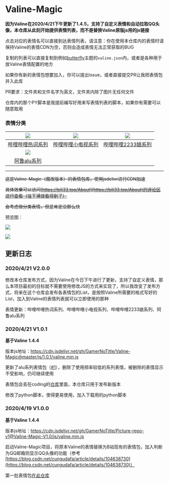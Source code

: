 # Valine-Magic

**因为Valine在2020/4/21下午更新了1.4.5，支持了自定义表情和自动拉取QQ头像，本仓库从此刻开始提供表情列表，而不是替换Valine原版js用的js链接**

点击对应的表情名可以直接到达表情列表，请注意：你在使用本仓库内的表情时请保持Valine的表情CDN为空，否则会造成表情无法正常获取的BUG

复制的列表可以直接复制到例如[butterfly](https://github.com/jerryc127/hexo-theme-butterfly)主题的`valine.json`内，或者是各种用于放Valine表情配置的地方

如果你有新的表情包想要加入，你可以提出issue，或者直接提交PR让我把表情包并入此库

PR要求：文件夹和文件名字为英文，文件夹内除了图片无任何文件

仓库内的那个PY脚本是我提前编写好用来写表情列表的脚本，如果你有需要可以随意取用

### 表情分类


| ![](https://cdn.jsdelivr.net/gh/GamerNoTitle/Picture-repo-v1@master/img/BQB/7.jpg) | ![](https://cdn.jsdelivr.net/gh/GamerNoTitle/Picture-repo-v1@master/img/BQB/[tv_doge].png) | ![](https://cdn.jsdelivr.net/gh/GamerNoTitle/Picture-repo-v1@master/img/BQB/[2233娘_第一].png) |
| :----------------------------------------------------------: | :----------------------------------------------------------: | :----------------------------------------------------------: |
| [哔哩哔哩热词系列](https://github.com/GamerNoTitle/Valine-Magic/tree/master/bilibili/hotkey热词系列) | [哔哩哔哩小电视系列](https://github.com/GamerNoTitle/Valine-Magic/tree/master/bilibili/tv小电视系列) | [哔哩哔哩2233娘系列](https://github.com/GamerNoTitle/Valine-Magic/tree/master/bilibili/2233娘系列) |
|          ![](https://bqb1.bili33.top/alu/中枪.png)           |                                                              |                                                              |
| [阿鲁alu系列](https://github.com/GamerNoTitle/Valine-Magic/tree/master/alu) |                                                              |                                                              |

---

~~这是Valine-Magic（魔改版本）的表情包库，使用jsdelivr进行CDN加速~~

~~具体效果可以访问[https://bili33.top/About](https://bili33.top/About)的评论区进行查看（往下滑就看得到了）~~

~~会考虑做分类表情，但是肯定没那么快~~

预览图：

![](https://cdn.jsdelivr.net/gh/GamerNoTitle/Picture-repo-v1@master/img/Valine-Magic/Result.png)

![](https://cdn.jsdelivr.net/gh/GamerNoTitle/Picture-repo-v1@master/img/Valine-Magic/Result-Stickers.png)

## 更新日志

### 2020/4/21 V2.0.0

修改本仓库发布方式，因为Valine在今日下午进行了更新，支持了自定义表情，那么本项目最初的目标就不需要使用修改JS的方式来实现了，所以我改变了发布方式，将来在这个仓库会发布各表情包的List，是按照Valine所需要的格式写好的List，加入到Valine的表情列表就可以立即使用的那种

表情更新：哔哩哔哩热词系列、哔哩哔哩小电视系列、哔哩哔哩2233娘系列、阿鲁alu系列

### 2020/4/21 V1.0.1

**基于Valine 1.4.4**

版本js地址：https://cdn.jsdelivr.net/gh/GamerNoTitle/Valine-Magic@master/js/1.0.1/valine.min.js

更新了alu系列表情包（[#1](https://github.com/GamerNoTitle/Valine-Magic/issues/1)），删除了使用频率较低的系列表情，被删除的表情显示不受影响，仍可继续使用

表情包会丢在coding的[仓库](https://gamernotitle.coding.net/p/Valine-BQB1/)里面，本仓库只用于发布新版本

修改了python脚本，使得更易使用，加入下载用的python脚本

### 2020/4/19 V1.0.0

**基于Valine 1.4.4**

版本js地址：https://cdn.jsdelivr.net/gh/GamerNoTitle/Picture-repo-v1@Valine-Magic-V1.0/js/valine.min.js

启动Valine-Magic项目，将原本Valine的表情替换为B站现有的表情包，加入判断为QQ邮箱则显示QQ头像的功能（参考[https://blog.csdn.net/cungudafa/article/details/104638730](https://blog.csdn.net/cungudafa/article/details/104638730)）

第一批表情包[在此仓库](https://github.com/GamerNoTitle/Picture-repo-v1/tree/master/img/BQB)